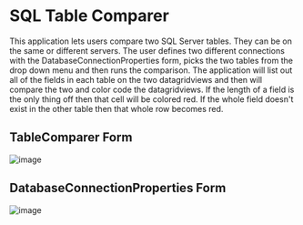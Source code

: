 # SQL Table Comparer
This application lets users compare two SQL Server tables. They can be on the same or different servers. The user defines two different connections with the DatabaseConnectionProperties form, picks the two tables from the drop down menu and then runs the comparison. The application will list out all of the fields in each table on the two datagridviews and then will compare the two and color code the datagridviews. If the length of a field is the only thing off then that cell will be colored red. If the whole field doesn't exist in the other table then that whole row becomes red.


## TableComparer Form
![image](https://user-images.githubusercontent.com/52602914/61587061-22b82800-ab48-11e9-9c99-92e86e6d48b6.png)

## DatabaseConnectionProperties Form
![image](https://user-images.githubusercontent.com/52602914/61587068-4a0ef500-ab48-11e9-9e4a-49613baf4bd1.png)
